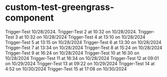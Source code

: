 # custom-test-greengrass-component

Trigger-Test 10/28/2024.
Trigger-Test 2 at 10:32 on 10/28/2024.
Trigger-Test 3 at 10:32 on 10/28/2024
Trigger-Test 4 at 13:10 on 10/28/2024
Trigger-Test 5 at 13:15 on 10/28/2024
Trigger-Test 6 at 13:30 on 10/28/2024
Trigger-Test 7 at 13:34 on 10/28/2024
Trigger-Test 8 at 15:24 on 10/28/2024
Trigger-Test 9 at 16:24 on 10/28/2024
Trigger-Test 10 at 16:30 on 10/28/2024
Trigger-Test 11 at 16:34 on 10/28/2024
Trigger-Test 12 at 09:01 on 10/29/2024
Trigger-Test 13 at 09:22 on 10/29/2024
Trigger-Test 14 at 4:52 on 10/30/2024
Trigger-Test 15 at 17:08 on 10/30/2024



